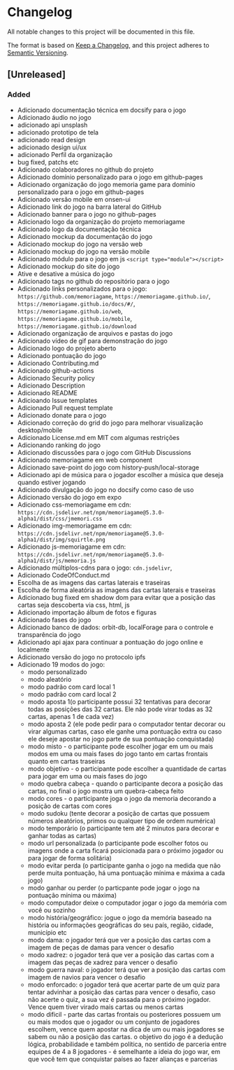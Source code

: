 # Changelog

All notable changes to this project will be documented in this file.

The format is based on [Keep a Changelog](https://keepachangelog.com/en/1.0.0/),
and this project adheres to [Semantic Versioning](https://semver.org/spec/v2.0.0.html).

## [Unreleased]

### Added 
- Adicionado documentação técnica em docsify para o jogo
- Adicionado áudio no jogo
- adicionado api unsplash
- adicionado prototipo de tela
- adicionado read design
- adicionado design ui/ux
- adicionado Perfil da organização 
- bug fixed, patchs etc
- Adicionado colaboradores no github do projeto
- Adicionado domínio personalizado para o jogo em github-pages
- Adicionado organização do jogo memoria game para domínio personalizado para o jogo em github-pages
- Adicionado versão mobile em onsen-ui
- Adicionado link do jogo na barra lateral do GitHub
- Adicionado banner para o jogo no github-pages
- Adicionado logo da organização do projeto memoriagame
- Adicionado logo da documentação técnica
- Adicionado mockup da documentação do jogo
- Adicionado mockup do jogo na versão web
- Adicionado mockup do jogo na versão mobile
- Adicionado módulo para o jogo em js `<script type="module"></script>`
- Adicionado mockup do site do jogo
- Ative e desative a música do jogo
- Adicionado tags no github do repositório para o jogo
- Adicionado links personalizados para o jogo: `https://github.com/memoriagame`, `https://memoriagame.github.io/`, `https://memoriagame.github.io/docs/#/`, `https://memoriagame.github.io/web`, `https://memoriagame.github.io/mobile`, `https://memoriagame.github.io/download`
- Adicionado organização de arquivos e pastas do jogo
- Adicionado vídeo de gif para demonstração do jogo
- Adicionado logo do projeto aberto
- Adicionado pontuação do jogo
- Adicionado Contributing.md
- Adicionado github-actions
- Adicionado Security policy
- Adicionado Description
- Adicionado README
- Adicioando Issue templates
- Adicionado Pull request template
- Adicionado donate para o jogo
- Adicionado correção do grid do jogo para melhorar visualização desktop/mobile
- Adicionado License.md em MIT com algumas restrições
- Adicionando ranking do jogo
- Adicionado discussões para o jogo com GitHub Discussions
- Adicionado memoriagame em web component
- Adicionado save-point do jogo com history-push/local-storage
- Adicionado api de música para o jogador escolher a música que deseja quando estiver jogando
- Adicionado divulgação do jogo no docsify como caso de uso
- Adicionado versão do jogo em expo
- Adicionado css-memoriagame em cdn: `https://cdn.jsdelivr.net/npm/memoriagame@5.3.0-alpha1/dist/css/jmemori.css`
- Adicionado img-memoriagame em cdn: `https://cdn.jsdelivr.net/npm/memoriagame@5.3.0-alpha1/dist/img/squirtle.png`
- Adicionado js-memoriagame em cdn: `https://cdn.jsdelivr.net/npm/memoriagame@5.3.0-alpha1/dist/js/memoria.js`
- Adicionado múltiplos-cdns para o jogo: `cdn.jsdelivr`, 
- Adicionado CodeOfConduct.md
- Escolha de as imagens das cartas laterais e traseiras
- Escolha de forma aleatória as imagens das cartas laterais e traseiras
- Adicionado bug fixed em shadow dom para evitar que a posição das cartas seja descoberta via css, html, js
- Adicionado importação álbum de fotos e figuras
- Adicionado fases do jogo
- Adicionado banco de dados: orbit-db, localForage para o controle e transparência do jogo
- Adicionado api ajax para continuar a pontuação do jogo online e localmente
- Adicionado versão do jogo no protocolo ipfs
- Adicionado 19 modos do jogo: 
    - modo personalizado
    - modo aleatório
    - modo padrão com card local 1
    - modo padrão com card local 2
    - modo aposta 1(o participante possui 32 tentativas para decorar todas as posições das 32 cartas. Ele não pode virar todas as 32 cartas, apenas 1 de cada vez)
    - modo aposta 2 (ele pode pedir para o computador tentar decorar ou virar algumas cartas, caso ele ganhe uma pontuação extra ou caso ele deseje apostar no jogo parte de sua pontuação conquistada)
    - modo misto - o participante pode escolher jogar em um ou mais modos em uma ou mais fases do jogo tanto em cartas frontais quanto em cartas traseiras
    - modo objetivo - o participante pode escolher a quantidade de cartas para jogar em uma ou mais fases do jogo
    - modo quebra cabeça - quando o participante decora a posição das cartas, no final o jogo mostra um quebra-cabeça feito
    - modo cores - o participante joga o jogo da memoria decorando a posição de cartas com cores
    - modo sudoku (tente decorar a posição de cartas que possuem números aleatórios, primos ou qualquer tipo de ordem numérica)
    - modo temporário (o participante tem até 2 minutos para decorar e ganhar todas as cartas)
    - modo url personalizada (o participante pode escolher fotos ou imagens onde a carta ficará posicionada para o próximo jogador ou para jogar de forma solitária)
    - modo evitar perda (o participante ganha o jogo na medida que não perde muita pontuação, há uma pontuação mínima e máxima a cada jogo)
    - modo ganhar ou perder (o particpante pode jogar o jogo na pontuação mínima ou máxima)
    - modo computador deixe o computador jogar o jogo da memória com você ou sozinho
    - modo história/geográfico: jogue o jogo da memória baseado na história ou informações geográficas do seu país, região, cidade, município etc
    - modo dama: o jogador terá que ver a posição das cartas com a imagem de peças de damas para vencer o desafio
    - modo xadrez: o jogador terá que ver a posição das cartas com a imagem das peças de xadrez para vencer o desafio
    - modo guerra naval: o jogador terá que ver a posição das cartas com imagem de navios para vencer o desafio
    - modo enforcado: o jogador terá que acertar parte de um quiz para tentar advinhar a posição das cartas para vencer o desafio, caso não acerte o quiz, a sua vez é passada para o próximo jogador. Vence quem tiver virado mais cartas ou menos cartas
    - modo dificil - parte das cartas frontais ou posteriores possuem um ou mais modos que o jogador ou um conjunto de jogadores escolhem, vence quem apostar na dica de um ou mais jogadores se sabem ou não a posição das cartas. o objetivo do jogo é a dedução lógica, probabilidade e também política, no sentido de parceria entre equipes de 4 a 8 jogadores - é semelhante a ideia do jogo war, em que você tem que conquistar países ao fazer alianças e parcerias
